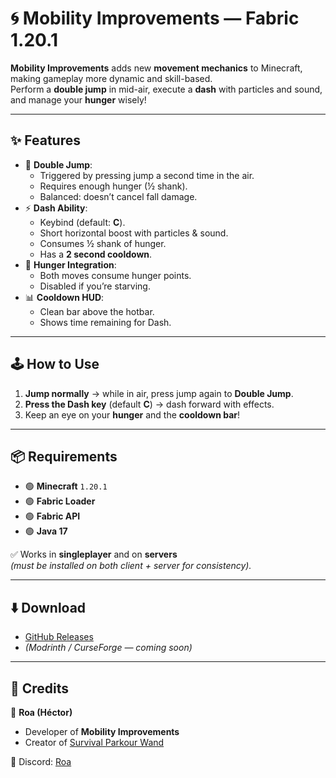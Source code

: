 # 🌀 Mobility Improvements — Fabric 1.20.1

**Mobility Improvements** adds new **movement mechanics** to Minecraft, making gameplay more dynamic and skill-based.  
Perform a **double jump** in mid-air, execute a **dash** with particles and sound, and manage your **hunger** wisely!  

---

## ✨ Features

- 🦘 **Double Jump**:
  - Triggered by pressing jump a second time in the air.
  - Requires enough hunger (½ shank).
  - Balanced: doesn’t cancel fall damage.
- ⚡ **Dash Ability**:
  - Keybind (default: **C**).
  - Short horizontal boost with particles & sound.
  - Consumes ½ shank of hunger.
  - Has a **2 second cooldown**.
- 🍗 **Hunger Integration**:
  - Both moves consume hunger points.
  - Disabled if you’re starving.
- 📊 **Cooldown HUD**:
  - Clean bar above the hotbar.
  - Shows time remaining for Dash.

---

## 🕹️ How to Use

1. **Jump normally** → while in air, press jump again to **Double Jump**.  
2. **Press the Dash key** (default **C**) → dash forward with effects.  
3. Keep an eye on your **hunger** and the **cooldown bar**!  

---

## 📦 Requirements

- 🟢 **Minecraft** `1.20.1`  
- 🟢 **Fabric Loader**  
- 🟢 **Fabric API**  
- 🟢 **Java 17**  

✅ Works in **singleplayer** and on **servers**  
*(must be installed on both client + server for consistency).*

---

## ⬇️ Download

- [GitHub Releases](https://github.com/roawwx/Mobility-Improvements/releases)  
- *(Modrinth / CurseForge — coming soon)*

---

## 📌 Credits

👤 **Roa (Héctor)**  
- Developer of **Mobility Improvements**  
- Creator of [Survival Parkour Wand](https://github.com/roawwx/Survival-Parkour-Wand)

💬 Discord: [Roa](https://discord.com/users/495946393223954432)
